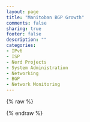 ```yaml
---
layout: page
title: "Manitoban BGP Growth"
comments: false
sharing: true
footer: false
description: ""
categories:
- IPv6
- ISP
- Nerd Projects
- System Administration
- Networking
- BGP
- Network Monitoring
---
```

{% raw %}
<script src="/static/vendor/Chart.min.js"></script>
<div style="width:90%">
	<div>
		<canvas id="canvas" height="300" width="600"></canvas>
	</div>
</div>

<script>
	var randomScalingFactor = function(){ return Math.round(Math.random()*100)};
	var lineChartData = {
		labels : [1996, 1997, 1998, 1999, 2000, 2001, 2002, 2003, 2004, 2005, 2006, 2007, 2008, 2009, 2010, 2011, 2012, 2013, 2014, 2015, 2016],
		datasets : [
			{
				label: "MB ASNs Assigned",
				fillColor : "rgba(151,187,205,0.7)",
				strokeColor : "rgba(151,187,205,1)",
				pointColor : "rgba(151,187,205,1)",
				pointStrokeColor : "#fff",
				pointHighlightFill : "#fff",
				pointHighlightStroke : "rgba(151,187,205,1)",
				data : [1,1,2,2,5,10,11,12,14,18,19,21,23,25,25,29,31,44,52,64,72]
			}
		]

	}

window.onload = function(){
	var ctx = document.getElementById("canvas").getContext("2d");
	window.myLine = new Chart(ctx).Line(lineChartData, {
		responsive: true,
		animation: true,
		animationEasing: "easeOutBounce",
		multiTooltipTemplate: "<%=datasetLabel%>: <%= value %>"
	});
}

</script>

{% endraw %}
